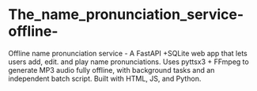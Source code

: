 # The_name_pronunciation_service-offline-
Offline name pronunciation service - A FastAPI +SQLite web app that lets users add, edit. and play name pronunciations. Uses pyttsx3 + FFmpeg to generate MP3 audio fully offline, with background tasks and an independent batch script. Built with HTML, JS, and Python.
